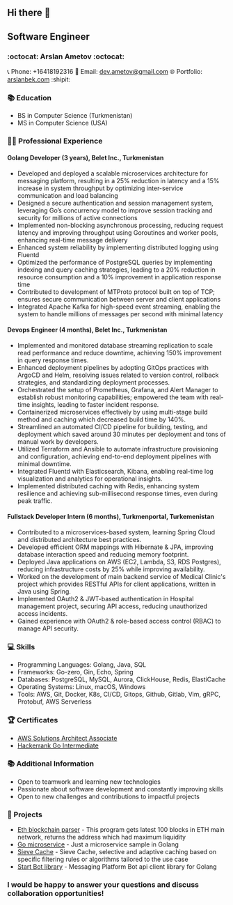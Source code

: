 ## Hi there 👋

## Software Engineer

### :octocat: Arslan Ametov :octocat:

📞 Phone: +16418192316
📧 Email: dev.ametov@gmail.com
🌐 Portfolio: [arslanbek.com](https://arslanbek.com) :shipit:

### 📚 Education

- BS in Computer Science (Turkmenistan)
- MS in Computer Science (USA)

### 👨‍💻 Professional Experience

#### Golang Developer (3 years), Belet Inc., Turkmenistan

- Developed and deployed a scalable microservices architecture for messaging platform, resulting in a 25% reduction in latency and a 15% increase in system throughput by optimizing inter-service communication and load balancing
- Designed a secure authentication and session management system, leveraging Go’s concurrency model to improve session tracking and security for millions of active connections
- Implemented non-blocking asynchronous processing, reducing request latency and improving throughput using Goroutines and worker pools, enhancing real-time message delivery
- Enhanced system reliability by implementing distributed logging using Fluentd
- Optimized the performance of PostgreSQL queries by implementing indexing and query caching strategies, leading to a 20% reduction in resource consumption and a 10% improvement in application response time
- Contributed to development of MTProto protocol built on top of TCP; ensures secure communication between server and client applications
- Integrated Apache Kafka for high-speed event streaming, enabling the system to handle millions of messages per second with minimal latency

#### Devops Engineer (4 months), Belet Inc., Turkmenistan

- Implemented and monitored database streaming replication to scale read performance and reduce downtime, achieving 150% improvement in query response times.
- Enhanced deployment pipelines by adopting GitOps practices with ArgoCD and Helm, resolving issues related to version control, rollback strategies, and standardizing deployment processes.
- Orchestrated the setup of Prometheus, Grafana, and Alert Manager to establish robust monitoring capabilities; empowered the team with real-time insights, leading to faster incident response.
- Containerized microservices effectively by using multi-stage build method and caching which decreased build time by 140%.
- Streamlined an automated CI/CD pipeline for building, testing, and deployment which saved around 30 minutes per deployment and tons of manual work by developers.
- Utilized Terraform and Ansible to automate infrastructure provisioning and configuration, achieving end-to-end deployment pipelines with minimal downtime.
- Integrated Fluentd with Elasticsearch, Kibana, enabling real-time log visualization and analytics for operational insights.
- Implemented distributed caching with Redis, enhancing system resilience and achieving sub-millisecond response times, even during peak traffic.

#### Fullstack Developer Intern (6 months), Turkmenportal, Turkemenistan

- Contributed to a microservices-based system, learning Spring Cloud and distributed architecture best practices.
- Developed efficient ORM mappings with Hibernate &amp; JPA, improving database interaction speed and reducing memory footprint.
- Deployed Java applications on AWS (EC2, Lambda, S3, RDS Postgres), reducing infrastructure costs by 25% while improving availability.
- Worked on the development of main backend service of Medical Clinic's project which provides RESTful APIs for client applications, written in Java using Spring.
- Implemented OAuth2 &amp; JWT-based authentication in Hospital management project, securing API access, reducing unauthorized access incidents.
- Gained experience with OAuth2 &amp; role-based access control (RBAC) to manage API security.


### 💻 Skills

- Programming Languages: Golang, Java, SQL
- Frameworks: Go-zero, Gin, Echo, Spring
- Databases: PostgreSQL, MySQL, Aurora, ClickHouse, Redis, ElastiCache
- Operating Systems: Linux, macOS, Windows
- Tools: AWS, Git, Docker, K8s, CI/CD, Gitops, Github, Gitlab, Vim, gRPC, Protobuf, AWS Serverless

### 🏆 Certificates

- [AWS Solutions Architect Associate](https://www.credly.com/badges/1d70701f-1852-4b3d-b28c-54d557241f07/linked_in_profile)
- [Hackerrank Go Intermediate](https://www.hackerrank.com/certificates/0ce5a32eb0e9)

### 📚 Additional Information

- Open to teamwork and learning new technologies
- Passionate about software development and constantly improving skills
- Open to new challenges and contributions to impactful projects

### 📃 Projects

- [Eth blockchain parser](https://github.com/ametow/getblock) - This program gets latest 100 blocks in ETH main network, returns the address which had maximum liquidity
- [Go microservice](https://github.com/ametow/go-microservice) - Just a microservice sample in Golang
- [Sieve Cache](https://github.com/ametow/sieve-cache) - Sieve Cache, selective and adaptive caching based on specific filtering rules or algorithms tailored to the use case
- [Start Bot library](https://github.com/ametow/start-bot-api) - Messaging Platform Bot api client library for Golang

### I would be happy to answer your questions and discuss collaboration opportunities!
